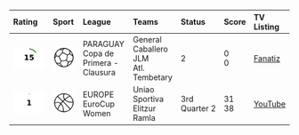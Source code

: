 | Rating                                                                                                                                 | Sport                                                                                                                | League                                 | Teams                                   | Status        | Score    | TV Listing                                                  |
|:---------------------------------------------------------------------------------------------------------------------------------------|:---------------------------------------------------------------------------------------------------------------------|:---------------------------------------|:----------------------------------------|:--------------|:---------|:------------------------------------------------------------|
| <img src="https://raw.githubusercontent.com/BlakeDuncan25/Donut-SVG-Ratings/bac4e4a278175106499642192132b1786a9aec38/15.svg" alt="15"> | <img src="https://raw.githubusercontent.com/BlakeDuncan25/Donut-SVG-Ratings/master/soccer.png" alt="Soccer">         | PARAGUAY<br>Copa de Primera - Clausura | General Caballero JLM<br>Atl. Tembetary | 2             | 0<br>0   | <a href="https://watch.fanatiz.com/channels">Fanatiz</a>    |
| <img src="https://raw.githubusercontent.com/BlakeDuncan25/Donut-SVG-Ratings/bac4e4a278175106499642192132b1786a9aec38/1.svg" alt="1">   | <img src="https://raw.githubusercontent.com/BlakeDuncan25/Donut-SVG-Ratings/master/basketball.png" alt="Basketball"> | EUROPE<br>EuroCup Women                | Uniao Sportiva<br>Elitzur Ramla         | 3rd Quarter 2 | 31<br>38 | <a href="https://www.youtube.com/@FIBA/streams">YouTube</a> |